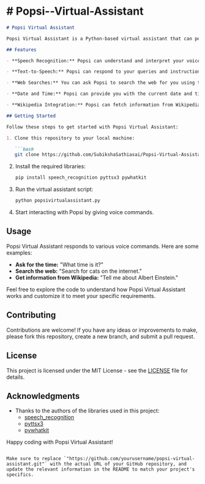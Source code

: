 # # Popsi--Virtual-Assistant

```markdown
# Popsi Virtual Assistant

Popsi Virtual Assistant is a Python-based virtual assistant that can perform various tasks, such as speech recognition, text-to-speech synthesis, web searches, and more. This virtual assistant is designed to assist users in performing common tasks using voice commands.

## Features

- **Speech Recognition:** Popsi can understand and interpret your voice commands using the `speech_recognition` library.

- **Text-to-Speech:** Popsi can respond to your queries and instructions with synthesized speech using the `pyttsx3` library.

- **Web Searches:** You can ask Popsi to search the web for you using the `pywhatkit` library.

- **Date and Time:** Popsi can provide you with the current date and time using Python's `datetime` module.

- **Wikipedia Integration:** Popsi can fetch information from Wikipedia to answer questions or provide general knowledge.

## Getting Started

Follow these steps to get started with Popsi Virtual Assistant:

1. Clone this repository to your local machine:

   ```bash
   git clone https://github.com/SubikshaSathiasai/Popsi-Virtual-Assistant.git
   ```

2. Install the required libraries:

   ```bash
   pip install speech_recognition pyttsx3 pywhatkit
   ```

3. Run the virtual assistant script:

   ```bash
   python popsivirtualassistant.py
   ```

4. Start interacting with Popsi by giving voice commands.

## Usage

Popsi Virtual Assistant responds to various voice commands. Here are some examples:

- **Ask for the time:** "What time is it?"
- **Search the web:** "Search for cats on the internet."
- **Get information from Wikipedia:** "Tell me about Albert Einstein."

Feel free to explore the code to understand how Popsi Virtual Assistant works and customize it to meet your specific requirements.

## Contributing

Contributions are welcome! If you have any ideas or improvements to make, please fork this repository, create a new branch, and submit a pull request.

## License

This project is licensed under the MIT License - see the [LICENSE](LICENSE) file for details.

## Acknowledgments

- Thanks to the authors of the libraries used in this project:
  - [speech_recognition](https://pypi.org/project/SpeechRecognition/)
  - [pyttsx3](https://pypi.org/project/pyttsx3/)
  - [pywhatkit](https://pypi.org/project/pywhatkit/)

Happy coding with Popsi Virtual Assistant!
```

Make sure to replace `"https://github.com/yourusername/popsi-virtual-assistant.git"` with the actual URL of your GitHub repository, and update the relevant information in the README to match your project's specifics.
